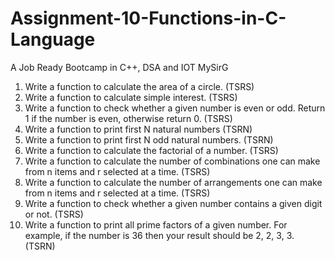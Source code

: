 # Assignment-10-Functions-in-C-Language
A Job Ready Bootcamp in C++, DSA and IOT MySirG

1. Write a function to calculate the area of a circle. (TSRS)
2. Write a function to calculate simple interest. (TSRS)
3. Write a function to check whether a given number is even or odd. Return 1 if the number is even, otherwise return 0. (TSRS)
4. Write a function to print first N natural numbers (TSRN)
5. Write a function to print first N odd natural numbers. (TSRN)
6. Write a function to calculate the factorial of a number. (TSRS)
7. Write a function to calculate the number of combinations one can make from n items and r selected at a time. (TSRS)
8. Write a function to calculate the number of arrangements one can make from n items and r selected at a time. (TSRS)
9. Write a function to check whether a given number contains a given digit or not. (TSRS)
10. Write a function to print all prime factors of a given number. For example, if the number is 36 then your result should be 2, 2, 3, 3. (TSRN)
